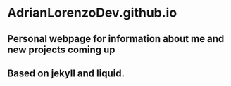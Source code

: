 # AdrianLorenzoDev.github.io

## Personal webpage for information about me and new projects coming up
## Based on jekyll and liquid.